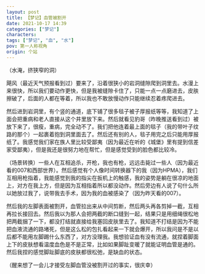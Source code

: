 ```yaml
---
layout: post
title: 【梦记】血管被割开
date: 2021-10-17 14:39
categories: ["梦记"]
characters: 
tags: ["梦记", "血", "水"]
pov: 第一人称视角
origin: 个站
---
```


（水淹，挤狭窄的洞）

飓风（最近天气预报看到过）要来了，沿着很狭小的岩洞缝隙爬到洞里去。水漫上来很快，所以我们要动作更快，但是我被缝隙卡住了，只能一点一点磨进去，皮肤擦破了，后面的人都在等着，所以我也不敢放慢动作只能继续忍着疼爬进去。

然后进到岩洞里，有个竖的通道，底下铺了很多毯子被子厚报纸等等，我知道了上面会把重病和老人直接从这个井里放下来。然后就看见豹哥（昨晚推送看到过）被放下来了，很瘦，重病，完全动不了。我们把他连着最上面的毯子（我的带叶子纹路的那个）一起裹着抱到洞里面去了。然后还有别的人，毯子用完之后只能用厚报纸了。我感觉我们家在族人里比较受鄙夷（因为最近在听的《城堡》里有提到信差家受鄙夷），但是我还是很努力地在帮忙，但是感觉受到的脸色都比较冷。

（场景转换）一些人在互相追杀，开枪，我也有枪，远远击毙过一些人（因为最近看的007和西部世界）。然后感觉有个人像时间转换器下的我（因为HPMA），我们互相用枪指着，我能感觉到我的指尖在扳机上的触感，我的姿势是躺在很凉的地面上，对方在我上方，但是因为互相指着所以都没动作。然后旁边有人说了句什么所以她放过我了，说带我去手术，因为我的血被感染了（因为昨天看的007）。

然后我的左脚表面被割开，血管拉出来从中间剪断，然后两头再各剪掉一截，互相再拉长接回去。然后我以为那人会把两截的断口缝到一起，结果只是用细绳很松地把两截捆了一下，都没打结就直接给我塞回皮肤里去了。我知道不打结是因为不能把血液流通的路堵死，但是这么松的包扎看起来一下就会爆开，所以我问是不是以后都不能用左脚踢什么东西了，对方没理我。我想验证血有没有流通，就捏着脚面上下的皮肤想看温度血色是不是正常，比如如果脚趾变暖了就能证明血管是通的。然后我捏的感觉脚趾脚底的皮肤都很松弛，是缺血的状态。

（醒来想了一会儿才接受左脚血管没被割开过的事实，很庆幸）

